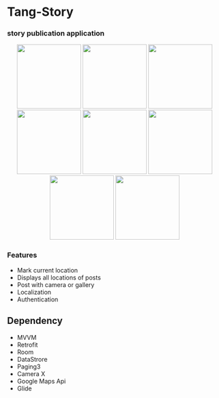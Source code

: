 # Tang-Story
### story publication application
<p align="center">
 <img src="https://i.imgur.com/Rdct2j2.png" width="150" title="SplahScreen" alt="">
 <img src="https://i.imgur.com/2wtEsV9.png" width="150" title="SplahScreen" alt="">
 <img src="https://i.imgur.com/Kq7NSd0.png" width="150" title="SplahScreen" alt="">
 <img src="https://i.imgur.com/jkTzWbs.png" width="150" title="SplahScreen" alt="">
 <img src="https://i.imgur.com/3DrSGSu.png" width="150" title="SplahScreen" alt="">
 <img src="https://i.imgur.com/XINMBEP.png" width="150" title="SplahScreen" alt="">
 <img src="https://i.imgur.com/u6VlZLl.png" width="150" title="SplahScreen" alt="">
 <img src="https://i.imgur.com/jDnu3fb.png" width="150" title="SplahScreen" alt="">
</p>

### Features
- Mark current location
- Displays all locations of posts
- Post with camera or gallery
- Localization
- Authentication

## Dependency
- MVVM
- Retrofit
- Room
- DataStrore
- Paging3
- Camera X
- Google Maps Api
- Glide
